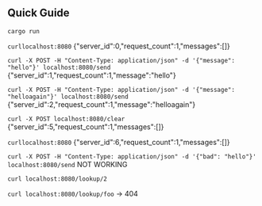 Quick Guide
--------------------------------------------------------------------------------

`cargo run`

`curllocalhost:8080`
 {"server_id":0,"request_count":1,"messages":[]}

`curl -X POST -H "Content-Type: application/json" -d '{"message": "hello"}' localhost:8080/send`
 {"server_id":1,"request_count":1,"message":"hello"}

`curl -X POST -H "Content-Type: application/json" -d '{"message": "helloagain"}' localhost:8080/send`
{"server_id":2,"request_count":1,"message":"helloagain"}

`curl -X POST localhost:8080/clear`
{"server_id":5,"request_count":1,"messages":[]}

`curllocalhost:8080`
{"server_id":6,"request_count":1,"messages":[]}

`curl -X POST -H "Content-Type: application/json" -d '{"bad": "hello"}' localhost:8080/send`
NOT WORKING


`curl localhost:8080/lookup/2`

`curl localhost:8080/lookup/foo`
-> 404

